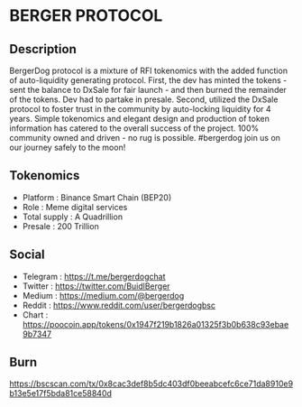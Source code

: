 # BERGER PROTOCOL


## Description

BergerDog protocol is a mixture of RFI tokenomics with the added function of auto-liquidity generating protocol. First, the dev has minted the tokens - sent the balance to DxSale for fair launch - and then burned the remainder of the tokens. Dev had to partake in presale. Second, utilized the DxSale protocol to foster trust in the community by auto-locking liquidity for 4 years. Simple tokenomics and elegant design and production of token information has catered to the overall success of the project. 100% community owned and driven - no rug is possible. #bergerdog join us on our journey safely to the moon!

## Tokenomics

- Platform : Binance Smart Chain (BEP20)
- Role : Meme digital services
- Total supply : A Quadrillion
- Presale : 200 Trillion

## Social 

- Telegram : https://t.me/bergerdogchat
- Twitter :  https://twitter.com/BuidlBerger
- Medium : https://medium.com/@bergerdog
- Reddit : https://www.reddit.com/user/bergerdogbsc
- Chart : https://poocoin.app/tokens/0x1947f219b1826a01325f3b0b638c93ebae9b7347

## Burn

https://bscscan.com/tx/0x8cac3def8b5dc403df0beeabcefc6ce71da8910e9b13e5e17f5bda81ce58840d

